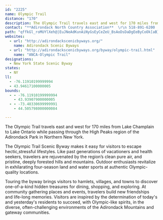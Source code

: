 ```yaml
---
id: "2225"
name: Olympic Trail
distance: "170"
description: The Olympic Trail travels east and west for 170 miles from Lake Champlain to Lake Ontario while passing through the High Peaks region of the Adirondack Park in Northern New York.
contact: "**Adirondack North Country Association**  \r\n 518-891-6200  \r\n [Send E-mail](mailto:anca-obrien@northnet.org )  "
path: "qffkGl_roMUYlXeh@|EuJNeAdKunAiNyGsEyCeZeU_BsAoDsDaDgEeByCoOk[aB}EeA{Dy@mEaOajBi@kGwDk[gE{k@sC_]kAiLwAsJgJkh@u@cFmEw`@uIiz@yMwxAoGw{@wHuw@iIq}@aBoPiLwtAoAgQ_@sBgDw`@k@}Ei@eGSyBi@cMiBaT[gGM}J\\i^nAo{@CeO[w\\|G_c@Xk@TGh@y@Ry@n@aKd@eD?k@fHea@zKqr@jI_g@pH_b@o@MgT{IcHcDcBiA_Ay@kBeCaAgBs@kBiCuIyAgDqBsCeCeCq[cWsCaEsBsEqIkYcAmDeA_FaBsLkBgUg@yDw`@mpBeOyi@kFcOkMo\\eRin@{Js]sRo{@_@qCIcBKkB?sDZmFhBiPLkB?iDOsCw@aLs@aGoEaVkGeYmD_LyAaDu@qAiC}CwJgIcBmBsBsDwFmMmSk\\y@{A{@}BoG}Te@eCoOghA{@yIgI}iAWwC{@aFsAgEiBsDcAyAaWkYiBeC_C{E{KuYiAoEwBcO_D{VYaCU}D?{i@Hqt@TsEhBcQ|@{Kt@{GnA}GlAmEfEiLs@gAo@wAuKaa@m@gC[oBUcDGwBE{k@RaMj@geAbAqy@vAcy@h@aM|E}u@N}DGoDKmBcDaV_@mDU{DFeGlGusAL{Hc@}R}Bex@g@eb@DcBXsAwByBuB{CgBsDsG}RiBqEe[{j@iCoDqIaJwSmSyByC_BoCi@gAwDmKsCeHkQmYyAkCePg^gG{LmCeGqLwXuVsd@iJoPcAyB_BmFm@kD_@iEyAww@OyBqB_PA{DSiJ_A{u@I{J?sFf@kU@eCUmPo@aHmBkLgKmi@cBeImDcSqFmYUuBOcFBwBVwErC_w@BaFOsEKuAq@sEsJeg@aJmd@aBmFqAeDwD}Gcd@mv@m]}j@cP{XgK{O}BiCcDqCca@kWiEaEiBgC}GyKyP_YwFyJci@ev@}AkCuAaDaByFaAgGqAiPe@mEo@gDi@wBsDoL_BsIa@aGaA_Wm@yKKgEIs_@EcB_@uDg@yBa@qAcA{B}@sAoEmFcBeC_P}Z}AgCcC_DoBuB}DkD{EuC}L_FcCsAsAkAgHcJ}EgDyMmIcByA_BgBoAeBiAqByAgDoKqYiQcj@g@wBcAyGy@cPWaDsDqVeBgKcE{SmB{M[iAsA_DiAqAi@a@iBy@cBSiB@_ARqBx@eP~HmCj@kBBuCa@gKaD}GwD}EuDsA{Ay@oAoAyCkEsReC_NyAoGy@mCsBgE_ByBye@ah@wBkCcc@ct@oAeCuAaFmB{MyDcRSyAMyA[aRI{A[yBo@yAy@sAoNuQ_BeDs@uBiN}e@_@aBk@eD{F{c@gGur@e@gEiA{EwFuQqHaOeByEq@aC}G_[_CuOc@wBk@eBi@gAaDoE_EeFiJ{HoCqBcDiAaDc@mKaA_AQiCgAsBkB}@kAySmb@w[gm@aB_CyHaIaL}OsA_DYmAOyAIuG?wx@KmE]wEoCqO]sDBgEbBsL^aF^ak@nBkg@AiDSgDe@wCsBgIyAoDq@kAw^gi@iEaGmEwF}QsTko@gq@i@s@iAkBe@mAsAyE}Gqb@U}EC_HR_EZuCr@eEzPur@zJag@|@uHX_Ex@mf@?up@JgJh@aHj@mDf@mBbAsChAyBzAyB|A_BxAgAtOaJbEmDzDqEhKyQlEsI|AsBtKmLvEeEhBiAjN_G`NeFpCu@lHyAtPyClCm@~d@{QvB_AvDmCbHoHfDqClWiNlEyBhBs@hPeEdEg@zEGbAObCg@~Ak@xBoAhB_B~B_D|ByEvEoO|AgDzL}P~AcB|BcBhBeAtJgE`Be@vCg@rCO~^hB|BOtASbDeAbCyAzb@ua@jEkE~AyBh@eAx@oCRcAPuBFeCVcF\\qBr@uBrIgMb@cARyAGaEKkAgBuHWaFWuAk@eCsBmFe@kCuEyw@wJuwA_@qCwJgc@]{CUwDUiN@aDX}DXcCx@eE~A{ExB_F~L}SdH{InDkD|QeOvJwIhBuBlC_EjBmEfBmFbAyE`@uCf@uGbBeh@dAk_@b@{FzAaHf@qA`\\oo@z@yCx@gEVkDDoCOkCM{AsEcZEqCTmF\\}B|DgKhByGTyBNaDCyDKuBi@_E_@_BsB{EyAqBwDaDeCy@_a@aIwAc@cC{@}]aQaFsBcCs@yFmAgEe@qIYiUr@aESsCe@gCs@eBw@sEoCcEyDsC_EwUmc@oBgFwAeF_@gBs@_Fk@oGWaGAsCd@wYEaHgHq|@wAqHsF_QuN_c@yB_EwCgD_BkAoCqAsAa@}Ek@iCNkFCiEa@yAc@sCgAcCaBcBsAs@y@mE_H_DsFkKoOmGsGgDoCqJ_HqE_CwFaCiSuGyFwCkHyEyD}E_JuJgH}GyFiEmHaFeFmC{B_BaDcCmAuAiAqBq@cC_@wBmDkYcAmFaD{La@sE?oCHkAZmCl@eC`@eA\\a@nEsDxAkBbAsBb@gBHmAIyCgBgKQmBEyA@y@rBoQR_D`@wXBeFUsC]{BaAaCgBmCsDgC{EqCeD_CcCgC}@yAoAkCeAiCwDuOs@kBeA{BgD_GqGuJeB_DgAaCq@mBsAaFaE{RcBuGiI_SsB}FkDoR_EiVYeAeAeCWa@o@g@uAw@yPaG{EeDuBiBcDcE}C}FuIaTcLkWa\\un@qBmEiAmE_@sB_@_DOeCEaBIe_@HaPU{GOsBg@sD{@yEy@aDsA{DoAqCkCaE{AgBcB_BaEqC_ToJmFsCgFmE}RcTkCmB}Aw@sDkAsC[}CDoOxAsFL_B?mCSiBScDq@{DqAoDcB{n@ca@aCuBuBeCyCaFyAwDmAcE{GcXu@gE]aDOiFLoHvGy{@DkCBoQToGd@eG`BiJVyDG{RDyBZ{Er@uFNkBDgBKyD}@{GOwCOmELuDx@sG~BkYnC{Op@uI^sAdDsGb@sAbFaRb@eCJoCGaEyAcW}Ce{@uGwnAEiCByCd@_F^yBhAyCbA_B~EoEhL{Hx@s@nAoBr@cBn@yCXmCb@sK`@gBf@eAx@mAzCmD|@y@xA}@lCs@xS{C|BQ~@JhB^|@ZxAbAhDrCx@j@|BbAvLpDzGjAhAFhA?xC_@vDmCzA}Al@{@jAmC`@yAd@sCxBoXDoCQ_DYeB_IyZW_BSqCEoAD_C|AoP`@mCbAqChFcLp@qA~AsBj\\s\\xCyBnAe@f[uG`C_@dCCvAPnBj@zGrDxAl@rFx@bBFbBGnBg@hLsEbC}A~B{BbAmAxAqCbGiO|@gDXmDN{HCyCIw@u@{CwBaFcC{GYeAQeBEsCJaBRqAXaAZ_Al@_AhC{DtCwDlAeAlWkQbCmB~@qAfCmEtAgDbFiN~HgSbA{Dd@kCb@mDPaCHsCCuBGqCSgCu@_Fy@gDsBmFel@uoAc[k|@qE_Ne@_Cg@cGKaCiAywA_@yj@OiDqMwgAYaB_@mE?aFNwBn@uExBgLnDkPhA_FvG}R~Ia[^sBb@gGN{@^s@fXwT`@q@Ne@xMiu@r@gCbByEx@aAjCeB`CsAlE_BzNaCbDQ~N@x@p@lCtGjBuCO_Ae@gKuAmg@qAkY_FcuAW_CYgBoIqa@e[oyAoKsg@iCsLeQsu@i@eDe@mFcAcYc@cHuRsqAoAyKYoD}Cml@SaIKiTYiGs@qID[QeEJ{CTwAhAaEfAaCH_@lVsl@jOwYfDuFjBsBlByA~PsK|AsB~@uBb@eBXkC`@qRb@{Ex@cEvDkNnCuLbAkEj@gEVmDTuNOaM_@sIOoB_@gBiAyB}CwEcCuCaJaIaI_GiD{CmEmFkHgKoBgD}@cCu@cD{Ce[_@yCuAgG}BqG{Q_e@cTgd@c@mAYwA_@oCKyC^uJz@mOb@cDxCyO`E}WTuD?kBKeCSoBOy@y@kCmFwNo@_Ci@_DOgEHaDp@kF|A{IHuE?wA]sCoA{FuR{u@o@aFqA_Si@_DuBsHeJkYUy@i@sDO}CBoBJsBvBcPTeDC_\\UmF_@kDgCmMi@uBo@aBs@sA_AkAiGyEyBsAmBm@mC_@yV_CsCaAiBqAq@s@qAwBiLyRsAcBed@{\\mAkAoBkCkKkS_CeDwYyYa\\oZuMoMs@{@eAkBa@eAk@sBe@_DyAcRyAiNgAaFo@iBmA{BkM{RuBcCyAkAgCeAsTmEcEsBgFmE{JaK}BaBq]uTuBkBkEiEsKmL{CmEiFgJ_M}\\e@iAcAqAk@g@qRsLcEmDuBy@eJ{BsCiA_B}@mAcAeCuCw@kAoAgCyAsEs@sDQ_BWsCImC?{C\\cWTaJd@gIfB}RrAgJC_IHeAX{B|BsGJg@TsBp@gKn@wAd@O^@fFzDlAd@n@?dMaBbD_A~AgAdB}BpEwGx@}@bCgBdAgAzI_OxAaBvCgBfGyCbKgHpGsCrAw@xCaCdF{EnD{EfByC~Qi]~B_Fl@oBh@eCZgCT{DBkDMgEeAcMoBgYSiDUyL@aKb@gc@RyE^sDh@gD|FqUxBsKxAoDdAeBtDsDt@eAr@yAt@yCRoAJ_D_@mLRoIn@sHvIws@|BmPhD}PtHkh@p@gCr@kBnCoG`BsFd@_D\\mGCoDK{AkBmR[gEO{DEkHn@ab@EyDIyAc@sD}DiUsAuEo@sA{@sAy@}@}AoAoAq@iQyHs@a@yAcBu@iAg@kAu@sCY{BeAkNG{CFoCNwCnFgc@`@_Ct@gCnCgG\\qA~@{In@mLh@{B~AqExAqJ`BgETkBRgENWTUb@EpLx@`KCbCUh@Qr@s@pAwBl@[~@FrBr@xBAv@Kv@q@pAcBx@w@xCeCtM{M|BiCh@qAJ_A^wFBwCCgAOeAm@qBoCiE_BqEsA{BiEmF_NsN}BcDcHmMgW_c@sEcMs@gCi@cDoAqJgAaHk@aIo@qC}@eBiAoAqFyCeAy@mGsIsAkDY{@SsAEsB\\aF?kBWkB_@oAeAyAcDsBoB}Bs@{AyBoIi@kAmEmHi@sA_AeFGgAF{Ad@yCbEiRLmADqCImBSyAq@gCwCgGyEiT}DgJkG{JyCsHc@w@k@o@aCkBiCgDoA_Ay@So@EkHj@wB?kBe@gGqCm@SiAM{ADkDx@iGp@aEbBkAXcAHsC_@uIqB_Be@iCcBsB}C_B_BwBaA}Dy@cCy@{OeImB{AuAqBcAsByCcHi@w@{VeWeCaDwHyKaDuFsEeHyCaJaAmDkAuDo@qAmAuA_@kAKg@i@}G]{@y@mAgEqDy@uAuAaG}BkFcAgDqAuHSw@s@gA_CmCmCeEgEoCsAqBwLmf@e@eDI{AE_C@qBb@uDXsAr@yBhBgDh@_BNm@TmB?iBIyAi@mEe@mC]aA}EuJoD{IiCaFm@kAaI_LUi@sAkFo@aBwGuIeAyBwCqHoAoBqEkFyByBaDoCi]yc@cBeBqGaFgAg@aAW{G_AiAg@eB}As@gAgG{M}@aBeBkBsAy@sA_@yNg@oG_AiBe@aEmBoK_EuGmDwDgDsOuOgNoOqH_J_N}Nh@aE~@iOXyBxAkI\\iDDyBEsCg@mGyDac@eAqO}Bod@OyBCkAeAcUcAmXyAc[_AiVcDc`@ImDN}E~AgOl@{DvGuRnBeIb@mAtA_CfFcHjGkHj@uAR}A@cAe@yIKoFZoBpDeOta@ozA|Ic[bG}TjH}Sd@}@pBoCsL{MkBaCqBsCuBsE_A}CsAgF_BuDaC{D_GgI_H{LeAyAmBsBuMeNkBcBgDeBiAe@cBYqVmCeOmBuBk@}FaCoHwBmIiDiBeAmD_CsGiFkFyEo@y@yAiC[gAg@_CU}CXmMIqEoCy`@s@iEsA_D}GsJ{NwTuFwLoA_Cu@_AsBkByBmAmAa@kKsBmAIuD^kD~@qA~@qBdCy@d@u@FkLEwFyAoAg@}EmCcA]yBSeGEuEqAwBA_ARkKxDmGpDsBz@qFdBoD`BcB^}AGkAe@gByAwBaCqB_DYs@WeAEeBf@mFIm@qIgIaGeFC{Ba@mFS{A}CmOKgDSiRKgEi@wG_@cDy@aEcDqJaAgBkDgEaI{HeEsFuByDcBsBu@aB_@iBc@aGO_AY{Au@yB]_BoA}IwAoSk@sBgG{LuAgE]yBU}BgAyOWuB]gBeAuCwA_CuRiUo@gAy@}Bm@iCS_BOqCFwDTkCrCmSd@gCvAiF|CeIxBuHn@gD|BoPJkDOuEwB{KuA{FwEuL{AgDqHyM_QqWuIoNiAyB_BmFm@eEUiFTuTAuGm@yJiAcOSiOKqC}D{d@k@_FSkAo@yBo@{A}@qAu@s@mBmAkIsCaa@cJsC_B}AeBiAyBo@mBsD}RsAeEyA_DgFmJwKkQiAyByA_EmCuJgAoEmH}_@cDwMi@_BoAqCoBaDwGgHw@mAeAyBwFsSmGyQm@_Cu@{Fs@kL[{BqAaG_@_CQmBOaJDgCT}Bh@uCXeAhD{Hv@_CVuAf@kEDuCCiBoAs_@UgEc@gF[mCkDgScF_S_@kDEgA?wC^oH_@mFw@mDg@sAwAyBeAeAiP{M}C}DiEeHiAuCc@eCaDc[Ga@o@yA{EeDqFgEoCwA"
websites:
  - url: "http://adirondackscenicbyways.org/"
    name: Adirondack Scenic Byways
  - url: "http://adirondackscenicbyways.org/byway/olympic-trail.html"
    name: "ANCA-Olympic Trail"
designations:
  - New York State Scenic Byway
states:
  - NY
ll:
  - -76.11910199999994
  - 43.94617100000005
bounds:
  - - -76.11910199999994
    - 43.93907900000005
  - - -73.48330699999991
    - 44.505798000000084

---
```


The Olympic Trail travels east and west for 170 miles from Lake Champlain to Lake Ontario while passing through the High Peaks region of the Adirondack Park in Northern New York.

The Olympic Trail Scenic Byway makes it easy for visitors to escape hectic,stressful lifestyles. Like past generations of vacationers and health seekers, travelers are rejuvenated by the region’s clean pure air, and pristine, deeply forested hills and mountains. Outdoor enthusiasts revitalize in exhilarating four-season land and water sports at authentic Olympic-quality locations.

Touring the byway brings visitors to hamlets, villages, and towns to discover one-of-a-kind hidden treasures for dining, shopping, and exploring. At community gathering places and events, travelers build new friendships and life-long memories. Visitors are inspired by the determination of today's and yesterday's residents to succeed, with Olympic-like spirits, in the diverse, often-challenging environments of the Adirondack Mountains and gateway communities.
